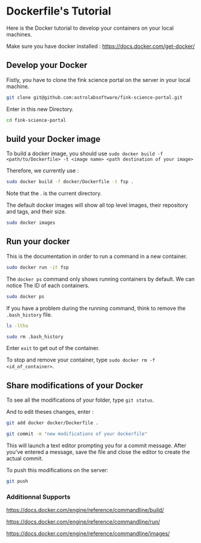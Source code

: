 # Dockerfile's Tutorial
Here is the Docker tutorial to develop your containers on your local machines.

Make sure you have docker installed : https://docs.docker.com/get-docker/


## Develop your Docker

Fistly, you have to clone the fink science portal on the server in your local machine.

```bash
git clone git@github.com:astrolabsoftware/fink-science-portal.git
```

Enter in this new Directory.

```bash
cd fink-science-portal
```

## build your Docker image

To build a docker image, you should use `sudo docker build -f <path/to/Dockerfile> -t <image name> <path destination of your image>`

Therefore, we currently use :

```bash
sudo docker build -f docker/Dockerfile -t fsp .
```
Note that the . is the current directory.

The default docker images will show all top level images, their repository and tags, and their size.

```bash
sudo docker images
```



## Run your docker

This is the documentation in order to run a command in a new container.

```bash
sudo docker run -it fsp
```

The `docker ps` command only shows running containers by default. We can notice The ID of each containers. 

```bash
sudo docker ps
```


If you have a problem during the running command, think to remove the `.bash_history` file.

```bash
ls -ltha
```
```bash
sudo rm .bash_history
```

Enter `exit` to get out of the container.

To stop and remove your container, type `sudo docker rm -f <id_of_container>`.


##

## Share modifications of your Docker

To see all the modifications of your folder, type `git status`.

And to edit theses changes, enter :
```bash
git add docker docker/Dockerfile .
```

```bash
git commit -m "new modifications of your dockerfile"
```
This will launch a text editor prompting you for a commit message. After you've entered a message, save the file and close the editor to create the actual commit.


To push this modifications on the server:

```bash
git push
```

### Additionnal Supports

https://docs.docker.com/engine/reference/commandline/build/ 

https://docs.docker.com/engine/reference/commandline/run/

https://docs.docker.com/engine/reference/commandline/images/

